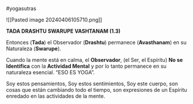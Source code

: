 #yogasutras 

![[Pasted image 20240406105710.png]]

**TADA DRASHTU SWARUPE VASHTANAM (1.3)**

Entonces (**Tada**) el Observador (**Drashtu**) permanece (**Avasthanam**) en su Naturaleza
(**Swarupe**).

Cuando la mente está en calma, el **Observador**, (el Ser, el Espíritu) **No se Identifica** con la **Actividad Mental** y por lo tanto permanece en su naturaleza esencial. “ESO ES YOGA”.

Soy estos pensamientos, Soy estos sentimientos, Soy este cuerpo, son cosas que están cambiando todo el tiempo, son expresiones de un Espíritu enredado en las actividades de la mente.
